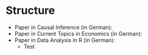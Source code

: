 # Structure

- Paper in Causal Inference (in German): 
- Paper in Current Topics in Economics (in German): 
- Paper in Data Analysis in R (in German):
  	- Test
